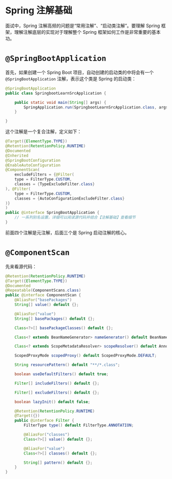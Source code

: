 # Spring 注解基础

面试中，Spring 注解高频的问题是“常用注解”、“启动类注解”。要理解 Spring 框架，理解注解底层的实现对于理解整个 Spring 框架如何工作是非常重要的基本功。

# `@SpringBootApplication`

首先，如果创建一个 Spring Boot 项目，自动创建的启动类的中将会有一个 `@SpringBootApplication` 注解，表示这个类是 Spring 的启动类：

```java
@SpringBootApplication
public class SpringbootLearnSrcApplication {

    public static void main(String[] args) {
        SpringApplication.run(SpringbootLearnSrcApplication.class, args);
    }

}
```

这个注解是一个复合注解，定义如下：

```java
@Target({ElementType.TYPE})
@Retention(RetentionPolicy.RUNTIME)
@Documented
@Inherited
@SpringBootConfiguration
@EnableAutoConfiguration
@ComponentScan(
    excludeFilters = {@Filter(
    type = FilterType.CUSTOM,
    classes = {TypeExcludeFilter.class}
), @Filter(
    type = FilterType.CUSTOM,
    classes = {AutoConfigurationExcludeFilter.class}
)}
)
public @interface SpringBootApplication {
    // 一系列别名设置，详细可以阅读源代码并结合【注解基础】查看细节
}
```

前面四个注解是元注解，后面三个是 Spring 启动注解的核心。

# `@ComponentScan`

先来看源代码：

```java
@Retention(RetentionPolicy.RUNTIME)
@Target({ElementType.TYPE})
@Documented
@Repeatable(ComponentScans.class)
public @interface ComponentScan {
    @AliasFor("basePackages")
    String[] value() default {};

    @AliasFor("value")
    String[] basePackages() default {};

    Class<?>[] basePackageClasses() default {};

    Class<? extends BeanNameGenerator> nameGenerator() default BeanNameGenerator.class;

    Class<? extends ScopeMetadataResolver> scopeResolver() default AnnotationScopeMetadataResolver.class;

    ScopedProxyMode scopedProxy() default ScopedProxyMode.DEFAULT;

    String resourcePattern() default "**/*.class";

    boolean useDefaultFilters() default true;

    Filter[] includeFilters() default {};

    Filter[] excludeFilters() default {};

    boolean lazyInit() default false;

    @Retention(RetentionPolicy.RUNTIME)
    @Target({})
    public @interface Filter {
        FilterType type() default FilterType.ANNOTATION;

        @AliasFor("classes")
        Class<?>[] value() default {};

        @AliasFor("value")
        Class<?>[] classes() default {};

        String[] pattern() default {};
    }
}
```
